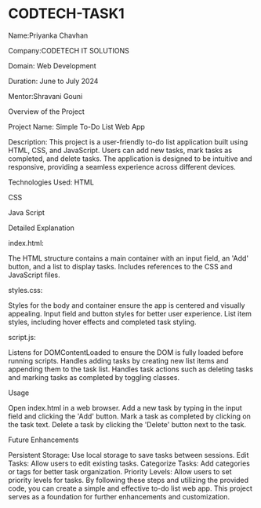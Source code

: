 # CODTECH-TASK1
Name:Priyanka Chavhan   

Company:CODETECH IT SOLUTIONS  

Domain: Web Development   

Duration: June to July 2024  

Mentor:Shravani Gouni


Overview of the Project  

Project Name: Simple To-Do List Web App  


Description: This project is a user-friendly to-do list application built using HTML, CSS, and JavaScript. Users can add new tasks, mark tasks as completed, and delete tasks. The application is designed to be intuitive and responsive, providing a seamless experience across different devices.  

Technologies Used:
HTML

CSS

Java Script





Detailed Explanation  

index.html:

The HTML structure contains a main container with an input field, an 'Add' button, and a list to display tasks.
Includes references to the CSS and JavaScript files.   


styles.css:

Styles for the body and container ensure the app is centered and visually appealing.
Input field and button styles for better user experience.
List item styles, including hover effects and completed task styling.    



script.js:

Listens for DOMContentLoaded to ensure the DOM is fully loaded before running scripts.
Handles adding tasks by creating new list items and appending them to the task list.
Handles task actions such as deleting tasks and marking tasks as completed by toggling classes.    


Usage  

Open index.html in a web browser.
Add a new task by typing in the input field and clicking the 'Add' button.
Mark a task as completed by clicking on the task text.
Delete a task by clicking the 'Delete' button next to the task.    


Future Enhancements  

Persistent Storage: Use local storage to save tasks between sessions.
Edit Tasks: Allow users to edit existing tasks.
Categorize Tasks: Add categories or tags for better task organization.
Priority Levels: Allow users to set priority levels for tasks.
By following these steps and utilizing the provided code, you can create a simple and effective to-do list web app. This project serves as a foundation for further enhancements and customization.






